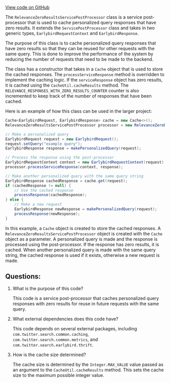 [View code on GitHub](https://github.com/misbahsy/the-algorithm/src/java/com/twitter/search/earlybird_root/caching/RelevanceZeroResultsServicePostProcessor.java)

The `RelevanceZeroResultsServicePostProcessor` class is a service post-processor that is used to cache personalized query responses that have zero results. It extends the `ServicePostProcessor` class and takes in two generic types, `EarlybirdRequestContext` and `EarlybirdResponse`. 

The purpose of this class is to cache personalized query responses that have zero results so that they can be reused for other requests with the same query. This is done to improve the performance of the system by reducing the number of requests that need to be made to the backend. 

The class has a constructor that takes in a `Cache` object that is used to store the cached responses. The `processServiceResponse` method is overridden to implement the caching logic. If the `serviceResponse` object has zero results, it is cached using the `CacheUtil.cacheResults` method. The `RELEVANCE_RESPONSES_WITH_ZERO_RESULTS_COUNTER` counter is also incremented to keep track of the number of responses that have been cached.

Here is an example of how this class can be used in the larger project:

```java
Cache<EarlybirdRequest, EarlybirdResponse> cache = new Cache<>();
RelevanceZeroResultsServicePostProcessor processor = new RelevanceZeroResultsServicePostProcessor(cache);

// Make a personalized query
EarlybirdRequest request = new EarlybirdRequest();
request.setQuery("example query");
EarlybirdResponse response = makePersonalizedQuery(request);

// Process the response using the post-processor
EarlybirdRequestContext context = new EarlybirdRequestContext(request);
processor.processServiceResponse(context, response);

// Make another personalized query with the same query string
EarlybirdResponse cachedResponse = cache.get(request);
if (cachedResponse != null) {
    // Use the cached response
    processResponse(cachedResponse);
} else {
    // Make a new request
    EarlybirdResponse newResponse = makePersonalizedQuery(request);
    processResponse(newResponse);
}
```

In this example, a `Cache` object is created to store the cached responses. A `RelevanceZeroResultsServicePostProcessor` object is created with the `Cache` object as a parameter. A personalized query is made and the response is processed using the post-processor. If the response has zero results, it is cached. When another personalized query is made with the same query string, the cached response is used if it exists, otherwise a new request is made.
## Questions: 
 1. What is the purpose of this code?
    
    This code is a service post-processor that caches personalized query responses with zero results for reuse in future requests with the same query.

2. What external dependencies does this code have?
    
    This code depends on several external packages, including `com.twitter.search.common.caching`, `com.twitter.search.common.metrics`, and `com.twitter.search.earlybird.thrift`.

3. How is the cache size determined?
    
    The cache size is determined by the `Integer.MAX_VALUE` value passed as an argument to the `CacheUtil.cacheResults` method. This sets the cache size to the maximum possible integer value.